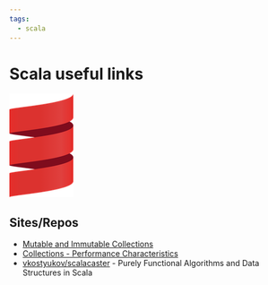 ```yaml
---
tags:
  - scala
---
```


# Scala useful links

<div class="note inline end"> <p><img alt="logo.png" src="index/scala-logo.png"></p> </div>

## Sites/Repos

- [Mutable and Immutable Collections](https://docs.scala-lang.org/overviews/collections-2.13/overview.html)
- [Collections - Performance Characteristics](https://docs.scala-lang.org/overviews/collections-2.13/performance-characteristics.html)
- [vkostyukov/scalacaster](https://github.com/vkostyukov/scalacaster) - Purely Functional Algorithms and Data Structures in Scala